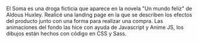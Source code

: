 El Soma es una droga ficticia que aparece en la novela "Un mundo feliz" de Aldous Huxley.
Realicé una landing page en la que se describen los efectos del producto junto con una forma para realizar una compra. 
Las animaciones del fondo las hice con ayuda de Javascript y Anime JS, los dibujos están hechos con código en CSS y Sass.
